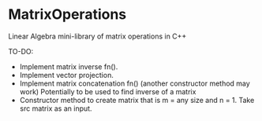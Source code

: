 # MatrixOperations
Linear Algebra mini-library of matrix operations in C++


TO-DO:
-	Implement matrix inverse fn().
-	Implement vector projection.
-	Implement matrix concatenation fn() (another constructor method may work) Potentially to be used to find inverse of a matrix 
-	Constructor method to create matrix that is m = any size and n = 1. Take src matrix as an input.
